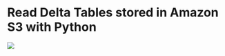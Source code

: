 # Read Delta Tables stored in Amazon S3 with Python

[![](https://img.shields.io/badge/jupyter-notebook-informational?logo=jupyter)](https://nbviewer.org/github/sparsh-ai/data-science-engineering-bootcamp/blob/main/02-storage/lakehouses/lab-read-s3-delta-in-python/main.ipynb)